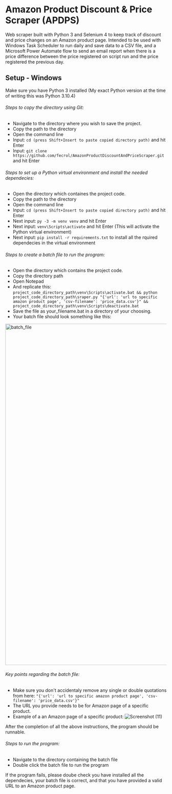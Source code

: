 # Amazon Product Discount & Price Scraper (APDPS)

Web scraper built with Python 3 and Selenium 4 to keep track of discount and price changes on an Amazon product page. Intended to be used with Windows Task Scheduler to run daily and save data to a CSV file, and a Microsoft Power Automate flow to send an email report when there is a price difference between the price registered on script run and the price registered the previous day.

## Setup - Windows

Make sure you have Python 3 installed (My exact Python version at the time of writing this was Python 3.10.4)

###### Steps to copy the directory using Git:
- Navigate to the directory where you wish to save the project.
- Copy the path to the directory
- Open the command line
- Input: ```cd (press Shift+Insert to paste copied directory path)``` and hit Enter
- Input: ```git clone https://github.com/fecrol/AmazonProductDiscountAndPriceScraper.git``` and hit Enter

###### Steps to set up a Python virtual environment and install the needed dependecies:
- Open the directory which containes the project code.
- Copy the path to the directory
- Open the command line
- Input: ```cd (press Shift+Insert to paste copied directory path)``` and hit Enter
- Next input: ```py -3 -m venv venv``` and hit Enter
- Next input: ```venv\Scripts\activate``` and hit Enter (This will activate the Python virtual environment)
- Next input: ```pip install -r requirements.txt``` to install all the rquired dependecies in the virtual environment

###### Steps to create a batch file to run the program:
- Open the directory which contains the project code.
- Copy the directory path
- Open Notepad
- And replicate this:
```project_code_directory_path\venv\Scripts\activate.bat && python project_code_directory_path\sraper.py "{'url': 'url to specific amazon product page', 'csv-filename': 'price_data.csv'}" && project_code_directory_path\venv\Scripts\deactivate.bat```
- Save the file as your_filename.bat in a directory of your choosing.
- Your batch file should look something like this:
<img width="1064" alt="batch_file" src="https://user-images.githubusercontent.com/38907699/183686677-ad8a9bdf-d39f-428f-ae1b-67ff2d31adeb.PNG">

###### Key points regarding the batch file:
- Make sure you don't accidentaly remove any single or double quotations from here: ```"{'url': 'url to specific amazon product page', 'csv-filename': 'price_data.csv'}"```
- The URL you provide needs to be for Amazon page of a specific product.
- Example of a an Amazon page of a specific product:
![Screenshot (11)](https://user-images.githubusercontent.com/38907699/183686007-70368ffd-d0c9-47ac-b6a3-61493d55b3d8.png)

After the completion of all the above instructions, the program should be runnable.

###### Steps to run the program:
- Navigate to the directory containing the batch file
- Double click the batch file to run the program

If the program fails, please doube check you have installed all the dependecies, your batch file is correct, and that you have provided a valid URL to an Amazon product page.
